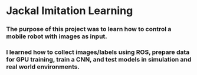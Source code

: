 # Jackal Imitation Learning
### The purpose of this project was to learn how to control a mobile robot with images as input. 
### I learned how to collect images/labels using ROS, prepare data for GPU training, train a CNN, and test models in simulation and real world environments.
